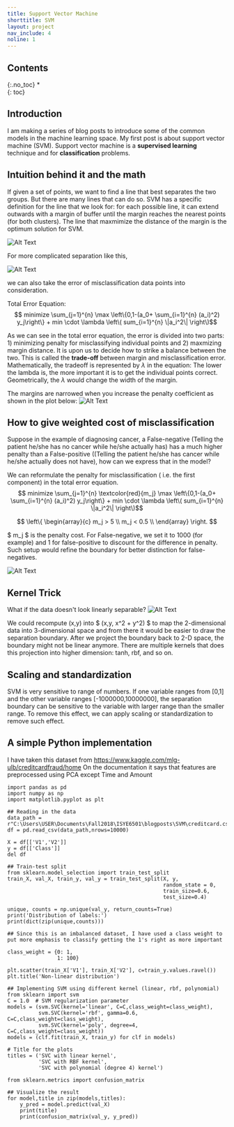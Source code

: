 ```yaml
---
title: Support Vector Machine 
shorttitle: SVM
layout: project
nav_include: 4
noline: 1
---
```

## Contents
{:.no_toc}
*  
{: toc}

## Introduction

I am making a series of blog posts to introduce some of the common models in the machine learning space. My first post is about support vector machine (SVM). Support vector machine is a **supervised learning** technique and for **classification** problems. 

## Intuition behind it and the math

If given a set of points, we want to find a line that best separates the two groups. But there are many lines that can do so. SVM has a specific definition for the line that we look for:
for each possible line, it can extend outwards with a margin of buffer until the margin reaches the nearest points (for both clusters). The line that maxmimize the distance of the margin is the optimum solution for SVM.

![Alt Text](/assets/SVM/plots_0.png)

For more complicated separation like this, 

![Alt Text](/assets/SVM/plots_2.png)

we can also take the error of misclassification data points into consideration. 

Total Error Equation:
$$ minimize  \sum_{j=1}^{n} \max \left\{0,1-(a_0+ \sum_{i=1}^{n} (a_i)^2) y_j\right\} + min \cdot \lambda \left\( sum_{i=1}^{n} \|a_i^2\| \right\)$$

As we can see in the total error equation, the error is divided into two parts: 1) minimizing penalty for misclassifying individual points and 2) maxmizing margin distance. It is upon us to decide how to strike a balance between the two. This is called the **trade-off** between margin and misclassification error. Mathematically, the tradeoff is represented by $\lambda$ in the equation: The lower the lambda is, the more important it is to get the individual points correct. Geometrically, the $\lambda$ would change the width of the margin.

The margins are narrowed when you increase the penalty coefficient as shown in the plot below:
![Alt Text](/assets/SVM/plots_3.png)

## How to give weighted cost of misclassification

Suppose in the example of diagnosing cancer, a False-negative (Telling the patient he/she has no cancer while he/she actually has) has a much higher penalty than a False-positive ((Telling the patient he/she has cancer while he/she actually does not have), how can we express that in the model? 

We can reformulate the penalty for misclassification ( i.e. the first component) in the total error equation. 
$$ minimize  \sum_{j=1}^{n}  \textcolor{red}{m_j} \max \left\{0,1-(a_0+ \sum_{i=1}^{n} (a_i)^2) y_j\right\} + min \cdot \lambda \left\( sum_{i=1}^{n} \|a_i^2\| \right\)$$

$$ \left\{ 
\begin{array}{c}
m_j > 5 \\ 
m_j < 0.5 \\ 
\end{array}
\right. 
$$

$ m_j $ is the penalty cost. For False-negative, we set it to 1000 (for example) and 1 for false-positive to discount for the difference in penalty. Such setup would refine the boundary for better distinction for false-negatives.

![Alt Text](/assets/SVM/plots_4.png)

## Kernel Trick
What if the data doesn't look linearly separable?
![Alt Text](/assets/SVM/plots_5.png)

We could recompute (x,y) into $ (x,y, x^2 + y^2) $ to map the 2-dimensional data into 3-dimensional space and from there it would be easier to draw the separation boundary. After we project the boundary back to 2-D space, the boundary might not be linear anymore. There are multiple kernels that does this projection into higher dimension: tanh, rbf, and so on. 

## Scaling and standardization 
SVM is very sensitive to range of numbers. If one variable ranges from [0,1] and the other variable ranges [-1000000,10000000], the separation boundary can be sensitive to the variable with larger range than the smaller range. To remove this effect, we can apply scaling or standardization to remove such effect.  

## A simple Python implementation 
I have taken this dataset from https://www.kaggle.com/mlg-ulb/creditcardfraud/home
On the documentation it says that features are preprocessed using PCA except Time and Amount 

```
import pandas as pd
import numpy as np
import matplotlib.pyplot as plt

## Reading in the data 
data_path = r"C:\Users\USER\Documents\Fall2018\ISYE6501\blogposts\SVM\creditcard.csv"
df = pd.read_csv(data_path,nrows=10000)

X = df[['V1','V2']]
y = df[['Class']]
del df

## Train-test split 
from sklearn.model_selection import train_test_split
train_X, val_X, train_y, val_y = train_test_split(X, y,
                                                  random_state = 0,
                                                  train_size=0.6,
                                                  test_size=0.4)

unique, counts = np.unique(val_y, return_counts=True)
print('Distribution of labels:')
print(dict(zip(unique,counts)))

## Since this is an imbalanced dataset, I have used a class weight to put more emphasis to classify getting the 1's right as more important

class_weight = {0: 1,
                1: 100}

plt.scatter(train_X['V1'], train_X['V2'], c=train_y.values.ravel())
plt.title('Non-linear distribution')

## Implementing SVM using different kernel (linear, rbf, polynomial)
from sklearn import svm
C = 1.0  # SVM regularization parameter
models = (svm.SVC(kernel='linear', C=C,class_weight=class_weight),
          svm.SVC(kernel='rbf', gamma=0.6, C=C,class_weight=class_weight),
          svm.SVC(kernel='poly', degree=4, C=C,class_weight=class_weight))
models = (clf.fit(train_X, train_y) for clf in models)

# Title for the plots
titles = ('SVC with linear kernel',
          'SVC with RBF kernel',
          'SVC with polynomial (degree 4) kernel')

from sklearn.metrics import confusion_matrix

## Visualize the result 
for model,title in zip(models,titles):    
    y_pred = model.predict(val_X)
    print(title)
    print(confusion_matrix(val_y, y_pred))
```
